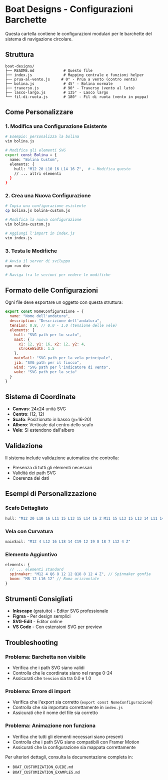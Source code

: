 # Boat Designs - Configurazioni Barchette

Questa cartella contiene le configurazioni modulari per le barchette del sistema di navigazione circolare.

## Struttura

```
boat-designs/
├── README.md             # Questo file
├── index.js              # Mapping centrale e funzioni helper
├── prua-al-vento.js     # 0° - Prua a vento (contro vento)
├── bolina.js             # 45° - Bolina normale
├── traverso.js           # 90° - Traverso (vento al lato)
├── lasco-largo.js        # 135° - Lasco largo
└── fil-di-ruota.js       # 180° - Fil di ruota (vento in poppa)
```

## Come Personalizzare

### 1. Modifica una Configurazione Esistente
```bash
# Esempio: personalizza la bolina
vim bolina.js

# Modifica gli elementi SVG
export const Bolina = {
  name: "Bolina Custom",
  elements: {
    hull: "M12 20 L10 16 L14 16 Z",  # ← Modifica questo
    // ... altri elementi
  }
}
```

### 2. Crea una Nuova Configurazione
```bash
# Copia una configurazione esistente
cp bolina.js bolina-custom.js

# Modifica la nuova configurazione
vim bolina-custom.js

# Aggiungi l'import in index.js
vim index.js
```

### 3. Testa le Modifiche
```bash
# Avvia il server di sviluppo
npm run dev

# Naviga tra le sezioni per vedere le modifiche
```

## Formato delle Configurazioni

Ogni file deve esportare un oggetto con questa struttura:

```javascript
export const NomeConfigurazione = {
  name: "Nome dell'andatura",
  description: "Descrizione dell'andatura",
  tension: 0.8, // 0.0 - 1.0 (tensione delle vele)
  elements: {
    hull: "SVG path per lo scafo",
    mast: { 
      x1: 12, y1: 16, x2: 12, y2: 4, 
      strokeWidth: 1.5 
    },
    mainSail: "SVG path per la vela principale",
    jib: "SVG path per il fiocco",
    wind: "SVG path per l'indicatore di vento",
    wake: "SVG path per la scia"
  }
}
```

## Sistema di Coordinate

- **Canvas**: 24x24 unità SVG
- **Centro**: (12, 12)
- **Scafo**: Posizionato in basso (y=16-20)
- **Albero**: Verticale dal centro dello scafo
- **Vele**: Si estendono dall'albero

## Validazione

Il sistema include validazione automatica che controlla:
- Presenza di tutti gli elementi necessari
- Validità dei path SVG
- Coerenza dei dati

## Esempi di Personalizzazione

### Scafo Dettagliato
```javascript
hull: "M12 20 L10 16 L11 15 L13 15 L14 16 Z M11 15 L13 15 L13 14 L11 14 Z"
```

### Vela con Curvatura
```javascript
mainSail: "M12 4 L12 16 L18 14 C19 12 19 8 18 7 L12 4 Z"
```

### Elemento Aggiuntivo
```javascript
elements: {
  // ... elementi standard
  spinnaker: "M12 4 Q6 8 12 12 Q18 8 12 4 Z", // Spinnaker gonfia
  boom: "M8 12 L16 12" // Boma orizzontale
}
```

## Strumenti Consigliati

- **Inkscape** (gratuito) - Editor SVG professionale
- **Figma** - Per design semplici
- **SVG-Edit** - Editor online
- **VS Code** - Con estensioni SVG per preview

## Troubleshooting

### Problema: Barchetta non visibile
- Verifica che i path SVG siano validi
- Controlla che le coordinate siano nel range 0-24
- Assicurati che `tension` sia tra 0.0 e 1.0

### Problema: Errore di import
- Verifica che l'export sia corretto (`export const NomeConfigurazione`)
- Controlla che sia importato correttamente in `index.js`
- Assicurati che il nome del file sia corretto

### Problema: Animazione non funziona
- Verifica che tutti gli elementi necessari siano presenti
- Controlla che i path SVG siano compatibili con Framer Motion
- Assicurati che la configurazione sia mappata correttamente

Per ulteriori dettagli, consulta la documentazione completa in:
- `BOAT_CUSTOMIZATION_GUIDE.md`
- `BOAT_CUSTOMIZATION_EXAMPLES.md`

